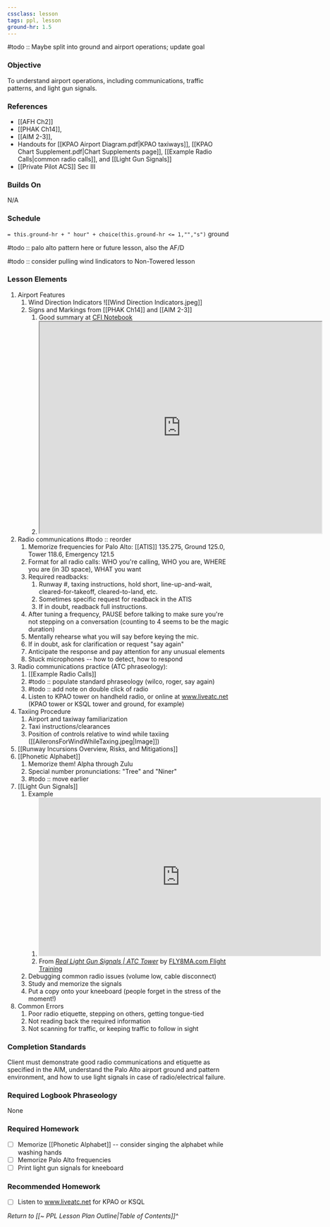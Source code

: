 ```yaml
---
cssclass: lesson
tags: ppl, lesson
ground-hr: 1.5
---
```


#todo :: Maybe split into ground and airport operations; update goal

### Objective
To understand airport operations, including communications, traffic patterns, and light gun signals.

### References
- [[AFH Ch2]]
- [[PHAK Ch14]], 
- [[AIM 2-3]],
- Handouts for [[KPAO Airport Diagram.pdf|KPAO taxiways]], [[KPAO Chart Supplement.pdf|Chart Supplements page]], [[Example Radio Calls|common radio calls]], and [[Light Gun Signals]]
- [[Private Pilot ACS]] Sec III

### Builds On
N/A

### Schedule
`= this.ground-hr + " hour" + choice(this.ground-hr <= 1,"","s")` ground

#todo :: palo alto pattern here or future lesson, also the AF/D

#todo :: consider pulling wind lindicators to Non-Towered lesson

### Lesson Elements
1. Airport Features
	1. Wind Direction Indicators ![[Wind Direction Indicators.jpeg]]
	2. Signs and Markings from [[PHAK Ch14]] and [[AIM 2-3]]
		1. Good summary at [CFI Notebook](https://www.cfinotebook.net/notebook/aircraft-operations/terminal/airport-markings-and-signs)
		2. <iframe src="https://www.cfinotebook.net/notebook/aircraft-operations/terminal/airport-markings-and-signs" width=640 height=480></iframe>
4. Radio communications #todo :: reorder
	1. Memorize frequencies for Palo Alto: [[ATIS]] 135.275, Ground 125.0, Tower 118.6, Emergency 121.5
	2. Format for all radio calls: WHO you're calling, WHO you are, WHERE you are (in 3D space), WHAT you want
	4. Required readbacks:
		1. Runway #, taxing instructions, hold short, line-up-and-wait, cleared-for-takeoff, cleared-to-land, etc.
		2. Sometimes specific request for readback in the ATIS
		3. If in doubt, readback full instructions.
	5. After tuning a frequency, PAUSE before talking to make sure you're not stepping on a conversation (counting to 4 seems to be the magic duration)
	6. Mentally rehearse what you will say before keying the mic.
	7. If in doubt, ask for clarification or request "say again"
	8. Anticipate the response and pay attention for any unusual elements
	9. Stuck microphones -- how to detect, how to respond
7. Radio communications practice (ATC phraseology):
	1. [[Example Radio Calls]]
	2. #todo :: populate standard phraseology (wilco, roger, say again)
	3. #todo :: add note on double click of radio
	4. Listen to KPAO tower on handheld radio, or online at www.liveatc.net (KPAO tower or KSQL tower and ground, for example)
8. Taxiing Procedure
	1. Airport and taxiway familiarization
	2. Taxi instructions/clearances
	3. Position of controls relative to wind while taxiing ([[AileronsForWindWhileTaxing.jpeg|Image]])
6. [[Runway Incursions Overview, Risks, and Mitigations]]
9. [[Phonetic Alphabet]]
	1. Memorize them! Alpha through Zulu
	2. Special number pronunciations: "Tree" and "Niner"
	3. #todo :: move earlier
10. [[Light Gun Signals]]
	1. Example
		1. <iframe id="ytplayer" type="text/html" width="640" height="360" src="https://www.youtube.com/embed/nxoakUa8UqQ"  frameborder="0"></iframe>
		2. From *[Real Light Gun Signals | ATC Tower](https://www.youtube.com/watch?v=nxoakUa8UqQ)* by [FLY8MA.com Flight Training](https://www.youtube.com/@fly8ma.comflighttraining199)
	2. Debugging common radio issues (volume low, cable disconnect)
	3. Study and memorize the signals
	4. Put a copy onto your kneeboard (people forget in the stress of the moment!)
12. Common Errors
	1. Poor radio etiquette, stepping on others, getting tongue-tied
	2. Not reading back the required information
	3. Not scanning for traffic, or keeping traffic to follow in sight

### Completion Standards
Client must demonstrate good radio communications and etiquette as specified in the AIM, understand the Palo Alto airport ground and pattern environment, and how to use light signals in case of radio/electrical failure.

### Required Logbook Phraseology
None

### Required Homework
- [ ] Memorize [[Phonetic Alphabet]] -- consider singing the alphabet while washing hands
- [ ] Memorize Palo Alto frequencies
- [ ] Print light gun signals for kneeboard

### Recommended Homework 
- [ ] Listen to www.liveatc.net for KPAO or KSQL


*Return to [[~ PPL Lesson Plan Outline|Table of Contents]]^*